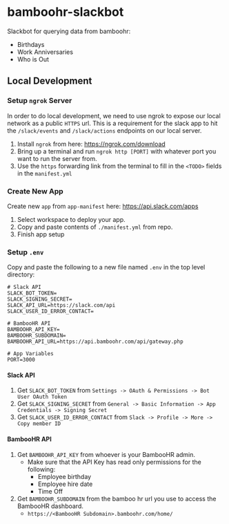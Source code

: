 # bamboohr-slackbot

Slackbot for querying data from bamboohr:

* Birthdays
* Work Anniversaries
* Who is Out

## Local Development

### Setup `ngrok` Server

In order to do local development, we need to use ngrok to expose our local network as a public `HTTPS` url. This is a requirement for the slack app to hit the `/slack/events` and `/slack/actions` endpoints on our local server.

1. Install `ngrok` from here: https://ngrok.com/download
2. Bring up a terminal and run `ngrok http [PORT]` with whatever port you want to run the server from.
3. Use the `https` forwarding link from the terminal to fill in the `<TODO>` fields in the `manifest.yml`

### Create New App

Create new `app` from `app-manifest` here: https://api.slack.com/apps

1. Select workspace to deploy your app.
2. Copy and paste contents of  `./manifest.yml` from repo.
3. Finish app setup

### Setup `.env`

Copy and paste the following to a new file named `.env` in the top level directory:

```text
# Slack API
SLACK_BOT_TOKEN=
SLACK_SIGNING_SECRET=
SLACK_API_URL=https://slack.com/api
SLACK_USER_ID_ERROR_CONTACT=

# BambooHR API
BAMBOOHR_API_KEY=
BAMBOOHR_SUBDOMAIN=
BAMBOOHR_API_URL=https://api.bamboohr.com/api/gateway.php

# App Variables
PORT=3000
```

#### Slack API

1. Get `SLACK_BOT_TOKEN` from `Settings -> OAuth & Permissions -> Bot User OAuth Token`
2. Get `SLACK_SIGNING_SECRET` from `General -> Basic Information -> App Credentials -> Signing Secret`
3. Get `SLACK_USER_ID_ERROR_CONTACT` from `Slack -> Profile -> More -> Copy member ID`

#### BambooHR API

1. Get `BAMBOOHR_API_KEY` from whoever is your BambooHR admin.
     * Make sure that the API Key has read only permissions for the following:
       * Employee birthday
       * Employee hire date
       * Time Off
2. Get `BAMBOOHR_SUBDOMAIN` from the bamboo hr url you use to access the BambooHR dashboard.
   * `https://<BambooHR Subdomain>.bamboohr.com/home/`
